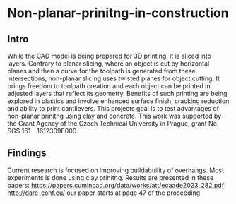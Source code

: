 # Non-planar-prinitng-in-construction
## Intro
While the CAD model is being prepared for 3D printing, it is sliced into layers. Contrary to planar slicing, where an object is cut by horizontal planes and then a curve for the toolpath is generated from these intersections, non-planar slicing uses twisted planes for object cutting. It brings freedom to toolpath creation and each object can be printed in adjusted layers that reflect its geometry. Benefits of such printing are being explored in plastics and involve enhanced surface finish, cracking reduction and ability to print cantilevers. This projects goal is to test advantages of non-planar prinitng using clay and concrete. This work was supported by the Grant Agency of the Czech Technical University in Prague, grant No. SGS 161 - 1612309E000.
## Findings
Current research is focused on improving buildabuility of overhangs. Most experiments is done using clay prinitng. Results are presented in these papers:
https://papers.cumincad.org/data/works/att/ecaade2023_282.pdf
http://dare-conf.eu/ our paper starts at page 47 of the proceeding
